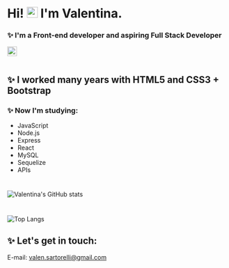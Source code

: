 
# Hi! <img src="https://camo.githubusercontent.com/e8e7b06ecf583bc040eb60e44eb5b8e0ecc5421320a92929ce21522dbc34c891/68747470733a2f2f6d656469612e67697068792e636f6d2f6d656469612f6876524a434c467a6361737252346961377a2f67697068792e676966" width="25px" data-canonical-src="https://media.giphy.com/media/hvRJCLFzcasrR4ia7z/giphy.gif" style="max-width:100%;"> I'm Valentina. 

### ✨ I'm a Front-end developer and aspiring Full Stack Developer


<a href="https://www.linkedin.com/in/valensartorelli/" rel="nofollow" target="_blank">
  <img align="left" alt="Valentina's LinkedIN" width="22px" src="https://www.svgrepo.com/svg/494209/linkedin" style="max-width:100%;">
</a>
<br><br>

## ✨ I worked many years with HTML5 and CSS3 + Bootstrap

### ✨ Now I'm studying:
- JavaScript
- Node.js
- Express
- React
- MySQL
- Sequelize
- APIs
 
 #

![Valentina's GitHub stats](https://github-readme-stats.vercel.app/api?username=valensartorelli&show_icons=true&theme=nightowl)

#

![Top Langs](https://github-readme-stats.vercel.app/api/top-langs/?username=valensartorelli&theme=nightowl)

## ✨ Let's get in touch:
E-mail: <a href="mailto:valen.sartorelli@gmail.com">valen.sartorelli@gmail.com </a>



